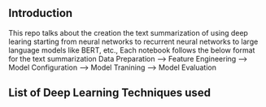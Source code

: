 ## Introduction

This repo talks about the creation the text summarization of using deep learing starting from neural networks to recurrent neural networks to large language models like BERT, etc.,
Each notebook follows the below format for the text summarization
Data Preparation ⟶ Feature Engineering ⟶ Model Configuration ⟶ Model Tranining ⟶ Model Evaluation 

## List of Deep Learning Techniques used

